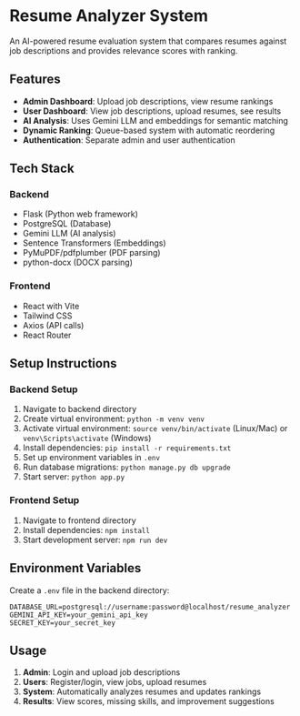 # Resume Analyzer System

An AI-powered resume evaluation system that compares resumes against job descriptions and provides relevance scores with ranking.

## Features

- **Admin Dashboard**: Upload job descriptions, view resume rankings
- **User Dashboard**: View job descriptions, upload resumes, see results
- **AI Analysis**: Uses Gemini LLM and embeddings for semantic matching
- **Dynamic Ranking**: Queue-based system with automatic reordering
- **Authentication**: Separate admin and user authentication

## Tech Stack

### Backend
- Flask (Python web framework)
- PostgreSQL (Database)
- Gemini LLM (AI analysis)
- Sentence Transformers (Embeddings)
- PyMuPDF/pdfplumber (PDF parsing)
- python-docx (DOCX parsing)

### Frontend
- React with Vite
- Tailwind CSS
- Axios (API calls)
- React Router

## Setup Instructions

### Backend Setup
1. Navigate to backend directory
2. Create virtual environment: `python -m venv venv`
3. Activate virtual environment: `source venv/bin/activate` (Linux/Mac) or `venv\Scripts\activate` (Windows)
4. Install dependencies: `pip install -r requirements.txt`
5. Set up environment variables in `.env`
6. Run database migrations: `python manage.py db upgrade`
7. Start server: `python app.py`

### Frontend Setup
1. Navigate to frontend directory
2. Install dependencies: `npm install`
3. Start development server: `npm run dev`

## Environment Variables

Create a `.env` file in the backend directory:
```
DATABASE_URL=postgresql://username:password@localhost/resume_analyzer
GEMINI_API_KEY=your_gemini_api_key
SECRET_KEY=your_secret_key
```

## Usage

1. **Admin**: Login and upload job descriptions
2. **Users**: Register/login, view jobs, upload resumes
3. **System**: Automatically analyzes resumes and updates rankings
4. **Results**: View scores, missing skills, and improvement suggestions
